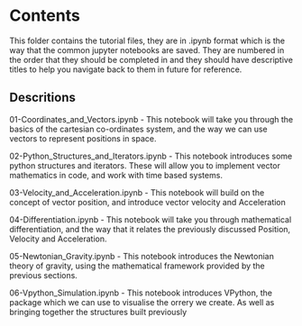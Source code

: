 # Contents

This folder contains the tutorial files, they are in .ipynb format which is the way that the common jupyter notebooks are saved. They are numbered in the order that they should be completed in and they should have descriptive titles to help you navigate back to them in future for reference.

## Descritions

01-Coordinates_and_Vectors.ipynb - This notebook will take you through the basics of the cartesian co-ordinates system, and the way we can use vectors to represent positions in space.

02-Python_Structures_and_Iterators.ipynb - This notebook introduces some python structures and iterators. These will allow you to implement vector mathematics in code, and work with time based systems.

03-Velocity_and_Acceleration.ipynb - This notebook will build on the concept of vector position, and introduce vector velocity and Acceleration

04-Differentiation.ipynb - This notebook will take you through mathematical differentiation, and the way that it relates the previously discussed Position, Velocity and Acceleration.

05-Newtonian_Gravity.ipynb - This notebook introduces the Newtonian theory of gravity, using the mathematical framework provided by the previous sections.

06-Vpython_Simulation.ipynb - This notebook introduces VPython, the package which we can use to visualise the orrery we create. As well as bringing together the structures built previously
